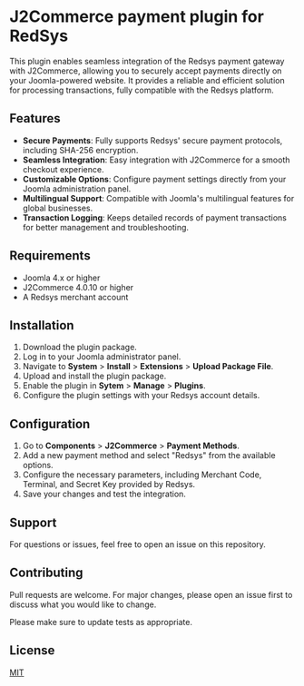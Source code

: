 # J2Commerce payment plugin for RedSys

This plugin enables seamless integration of the Redsys payment gateway with J2Commerce, allowing you to securely accept payments directly on your Joomla-powered website. It provides a reliable and efficient solution for processing transactions, fully compatible with the Redsys platform.  

## Features  
- **Secure Payments**: Fully supports Redsys' secure payment protocols, including SHA-256 encryption.  
- **Seamless Integration**: Easy integration with J2Commerce for a smooth checkout experience.  
- **Customizable Options**: Configure payment settings directly from your Joomla administration panel.  
- **Multilingual Support**: Compatible with Joomla's multilingual features for global businesses.  
- **Transaction Logging**: Keeps detailed records of payment transactions for better management and troubleshooting.  

## Requirements  
- Joomla 4.x or higher  
- J2Commerce 4.0.10 or higher  
- A Redsys merchant account  

## Installation  
1. Download the plugin package.  
2. Log in to your Joomla administrator panel.  
3. Navigate to **System** > **Install** > **Extensions** > **Upload Package File**.  
4. Upload and install the plugin package.  
5. Enable the plugin in **Sytem** > **Manage** > **Plugins**.  
6. Configure the plugin settings with your Redsys account details.  

## Configuration  
1. Go to **Components** > **J2Commerce** > **Payment Methods**.  
2. Add a new payment method and select "Redsys" from the available options.  
3. Configure the necessary parameters, including Merchant Code, Terminal, and Secret Key provided by Redsys.  
4. Save your changes and test the integration.  

## Support  
For questions or issues, feel free to open an issue on this repository.  

## Contributing

Pull requests are welcome. For major changes, please open an issue first
to discuss what you would like to change.

Please make sure to update tests as appropriate.

## License

[MIT](https://choosealicense.com/licenses/mit/)
